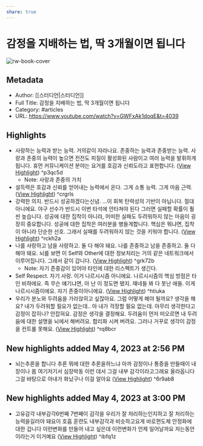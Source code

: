 ```yaml
---
share: true
---
```


# 감정을 지배하는 법, 딱 3개월이면 됩니다

![rw-book-cover](https://i.ytimg.com/vi/GWFxAk1doqE/maxresdefault.jpg)

## Metadata
- Author: [[스터디언|스터디언]]
- Full Title: 감정을 지배하는 법, 딱 3개월이면 됩니다
- Category: #articles
- URL: https://www.youtube.com/watch?v=GWFxAk1doqE&t=4039

## Highlights
- 사랑하는 능력과 받는 능력. 거의같이 자라나요.
  존중하는 능력과 존중받는 능력.
  사랑과 존중의 능력이 높으면 전전도 피질이 활성화된 사람이고 여러 능력을 발휘하게 됩니다.
  휴먼 커뮤니케이션 분야는 요거를 호감과 신뢰도라고 표현합니다. ([View Highlight](https://read.readwise.io/read/01gz56jrdvz0c6f1ae0v47r1wn)) ^p3qc5d
    - Note: 사랑과 존중의 가치
- 설득력은 호감과 신뢰를 얻어내는 능력에서 온다.
  그게 소통 능력. 그게 마음 근력. ([View Highlight](https://read.readwise.io/read/01gz56xvr32e2yydyhq9467hy2)) ^crgrls
- 강력한 의지. 반드시 성공하겠다는신념.
  ...이 회복 탄력성의 기반이 아닙니다.
  절대 아니에요. 야구 선수가 반드시 이번 타석에 안타쳐야 된다 그러면 실패할 확률이 훨씬 높습니다.
  성공에 대한 집착이 아니라, 어떠한 실패도 두려워하지 않는 마음이 굉장히 중요합니다. 성공에 대한 집착은 여러분을 병들게합니다.
  핵심은 뭐냐면, 집착이 아니라 단순한 선호.
  그래서 실패를 두려워하지 않는 것을 키워야 합니다. ([View Highlight](https://read.readwise.io/read/01gz578mx5x6dwawmsqwqe82t9)) ^rckh2a
- 나를 사랑하고 남을 사랑하고.
  둘 다 해야 돼요.
  나를 존중하고 남을 존중하고.
  둘 다 해야 돼요.
  뇌를 보면 이 Self와 Other에 대한 정보처리는 거의 같은 네트워크에서 이루어집니다. 그래서 같이 갑니다. ([View Highlight](https://read.readwise.io/read/01gz587k3c0n9qt8059stajskd)) ^grk72b
    - Note: 자기 존중감이 있어야 타인에 대한 리스펙트가 생긴다.
- Self Respect. 자기 사랑.
  이거 나르시시즘 아니에요.
  나르시시즘의 핵심 방점은 타인 비하에요.
  즉 무슨 얘기냐면, 아 난 이 정도면 됐지. 쟤네들 봐 다 못난 애들.
  이게 나르시시즘이에요. 자기 존중이아니에요. ([View Highlight](https://read.readwise.io/read/01gz58wpctssn9rtjdep4as0x2)) ^htiuka
- 우리가 분노와 두려움을 가라앉히고 싶잖아요.
  그럼 어떻게 해야 될까요? 생각을 해요?
  내가 두려워할 필요가 없는데.. 아 내가 걱정할 필요 없는데.
  아무리 생각한다고 감정이 잡히나? 안잡혀요.
  감정은 생각을 결정해요.
  두려움이 먼저 떠오르면 내 두려움에 대한 설명을 뇌에서 해버려요. 합리화 시켜 버려요.
  그러나 거꾸로 생각이 감정을 컨트롤 못해요. ([View Highlight](https://read.readwise.io/read/01gz5cn5tcwdf8v37c5k19jz6y)) ^rq8bcr
## New highlights added May 4, 2023 at 2:56 PM
- 뇌는추론을 합니다 추론 뭐에 대한 추론을하느냐 아까 감정이나 통증을 만들때이 내장이나 몸 여기저기서 심장박동
  이런 데서 그걸 내부 감각이라고그래요 올라옵니다 그걸 바탕으로 아내가 화났구나 이걸 알아요 ([View Highlight](https://read.readwise.io/read/01gzjn4h4g3g5eayd6fb333r5p)) ^6r9ab8
## New highlights added May 4, 2023 at 3:00 PM
- 고유감각 내부감각6번째 7번째이 감각을 우리가 잘
  처리하는인지하고 잘 처리하는능력을길러야 돼요이 호흡 훈련도 내부감각과 비슷하고요게 바로편도체 안정화에 대한 겁니다 이런변화를 만들어 내고 싶은데 이런변화가 언제 일어날까요 자는동안이라는거 이거예요 ([View Highlight](https://read.readwise.io/read/01gzjnd0w67q4jfj2ajnrxp679)) ^ibfq1z
